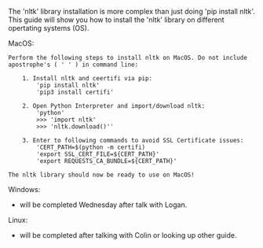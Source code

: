 The 'nltk' library installation is more complex than just doing 'pip install nltk'.
This guide will show you how to install the 'nltk' library on different opertating systems (OS).

MacOS: 

    Perform the following steps to install nltk on MacOS. Do not include apostrophe's ( ' ' ) in command line:

        1. Install nltk and ceertifi via pip:
            'pip install nltk'
            'pip3 install certifi'

        2. Open Python Interpreter and import/download nltk:
            'python'
            >>> 'import nltk'
            >>> 'nltk.download()''

        3. Enter to following commands to avoid SSL Certificate issues:
            'CERT_PATH=$(python -m certifi)
            'export SSL_CERT_FILE=${CERT_PATH}'
            'export REQUESTS_CA_BUNDLE=${CERT_PATH}'

    The nltk library should now be ready to use on MacOS!

Windows:
- will be completed Wednesday after talk with Logan.

Linux:
- will be completed after talking with Colin or looking up other guide.
